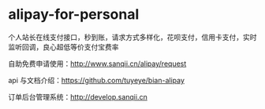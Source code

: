 # alipay-for-personal
个人站长在线支付接口，秒到账，请求方式多样化，花呗支付，信用卡支付，实时监听回调，良心超低等价支付宝费率

自助免费申请使用：http://www.sanqii.cn/alipay/request 

api 与文档介绍：https://github.com/tuyeye/bian-alipay

订单后台管理系统：http://develop.sanqii.cn


